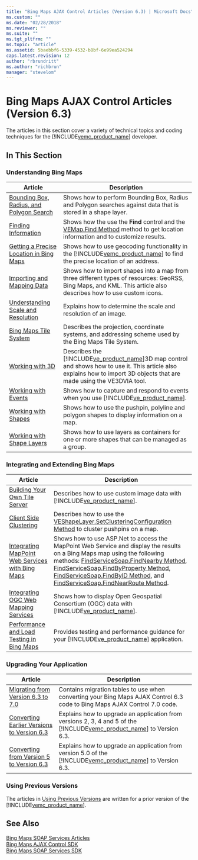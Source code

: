 ```yaml
---
title: "Bing Maps AJAX Control Articles (Version 6.3) | Microsoft Docs"
ms.custom: ""
ms.date: "02/28/2018"
ms.reviewer: ""
ms.suite: ""
ms.tgt_pltfrm: ""
ms.topic: "article"
ms.assetid: 5baebbf6-5339-4532-b8bf-6e99ea524294
caps.latest.revision: 12
author: "rbrundritt"
ms.author: "richbrun"
manager: "stevelom"
---
```

# Bing Maps AJAX Control Articles (Version 6.3)
The articles in this section cover a variety of technical topics and coding techniques for the [!INCLUDE[vemc_product_name](../articles/includes/vemc-product-name-md.md)] developer.  
  
## In This Section  
  
### Understanding Bing Maps  
  
|Article|Description|  
|-------------|-----------------|  
|[Bounding Box, Radius, and Polygon Search](../articles/bounding-box-radius-and-polygon-search.md)|Shows how to perform Bounding Box, Radius and Polygon searches against data that is stored in a shape layer.|  
|[Finding Information](../articles/finding-information.md)|Shows how the use the **Find** control and the [VEMap.Find Method](http://msdn.microsoft.com/en-us/fccbb414-44e1-47f0-a9a7-eb20728fc79d) method to get location information and to customize results.|  
|[Getting a Precise Location in Bing Maps](../articles/getting-a-precise-location-in-bing-maps.md)|Shows how to use geocoding functionality in the [!INCLUDE[vemc_product_name](../articles/includes/vemc-product-name-md.md)] to find the precise location of an address.|  
|[Importing and Mapping Data](../articles/importing-and-mapping-data.md)|Shows how to import shapes into a map from three different types of resources: GeoRSS, Bing Maps, and KML. This article also describes how to use custom icons.|  
|[Understanding Scale and Resolution](../articles/understanding-scale-and-resolution.md)|Explains how to determine the scale and resolution of an image.|  
|[Bing Maps Tile System](../articles/bing-maps-tile-system.md)|Describes the projection, coordinate systems, and addressing scheme used by the Bing Maps Tile System.|  
|[Working with 3D](../articles/working-with-3d.md)|Describes the [!INCLUDE[ve_product_name](../articles/includes/ve-product-name-md.md)]3D map control and shows how to use it. This article also explains how to import 3D objects that are made using the VE3DVIA tool.|  
|[Working with Events](../articles/working-with-events.md)|Shows how to capture and respond to events when you use [!INCLUDE[ve_product_name](../articles/includes/ve-product-name-md.md)].|  
|[Working with Shapes](../articles/working-with-shapes.md)|Shows how to use the pushpin, polyline and polygon shapes to display information on a map.|  
|[Working with Shape Layers](../articles/working-with-shape-layers.md)|Shows how to use layers as containers for one or more shapes that can be managed as a group.|  
  
### Integrating and Extending Bing Maps  
  
|Article|Description|  
|-------------|-----------------|  
|[Building Your Own Tile Server](../Topic/Building%20Your%20Own%20Tile%20Server.md)|Describes how to use custom image data with [!INCLUDE[ve_product_name](../articles/includes/ve-product-name-md.md)].|  
|[Client Side Clustering](../articles/client-side-clustering.md)|Describes how to use the [VEShapeLayer.SetClusteringConfiguration Method](http://msdn.microsoft.com/en-us/6678523a-bd67-46d7-bb96-02879673714f) to cluster pushpins on a map.|  
|[Integrating MapPoint Web Services with Bing Maps](../articles/integrating-mappoint-web-services-with-bing-maps.md)|Shows how to use ASP.Net to access the MapPoint Web Service and display the results on a Bing Maps map using the following methods: [FindServiceSoap.FindNearby Method](http://msdn.microsoft.com/en-us/df73b9bf-e988-426b-915a-a1df623b1a8b), [FindServiceSoap.FindByProperty Method](http://msdn.microsoft.com/en-us/4d005cec-80ea-49d0-8197-43431a22bc4a), [FindServiceSoap.FindByID Method](http://msdn.microsoft.com/en-us/f21ffbc4-9f13-4031-9374-0bb556ec350b), and [FindServiceSoap.FindNearRoute Method](http://msdn.microsoft.com/en-us/bee12690-464f-4bff-b6ca-2fb568a4965f).|  
|[Integrating OGC Web Mapping Services](../Topic/Integrating%20OGC%20Web%20Mapping%20Services.md)|Shows how to display Open Geospatial Consortium (OGC) data with [!INCLUDE[ve_product_name](../articles/includes/ve-product-name-md.md)].|  
|[Performance and Load Testing in Bing Maps](../articles/performance-and-load-testing-in-bing-maps.md)|Provides testing and performance guidance for your [!INCLUDE[ve_product_name](../articles/includes/ve-product-name-md.md)] application.|  
  
### Upgrading Your Application  
  
|Article|Description|  
|-------------|-----------------|  
|[Migrating from Version 6.3 to 7.0](../articles/migrating-from-bing-maps-ajax-control-6-3-to-7-0.md)|Contains migration tables to use when converting your Bing Maps AJAX Control 6.3 code to Bing Maps AJAX Control 7.0 code.|  
|[Converting Earlier Versions to Version 6.3](../articles/converting-earlier-versions-to-version-6-3.md)|Explains how to upgrade an application from versions 2, 3, 4 and 5 of the [!INCLUDE[vemc_product_name](../articles/includes/vemc-product-name-md.md)] to Version 6.3.|  
|[Converting from Version 5 to Version 6.3](../articles/converting-from-version-5-to-version-6-3.md)|Explains how to upgrade an application from version 5.0 of the [!INCLUDE[vemc_product_name](../articles/includes/vemc-product-name-md.md)] to Version 6.3.|  
  
### Using Previous Versions  
 The articles in [Using Previous Versions](../articles/using-previous-versions.md) are written for a prior version of the [!INCLUDE[vemc_product_name](../articles/includes/vemc-product-name-md.md)].  
  
## See Also  
 [Bing Maps SOAP Services Articles](../articles/bing-maps-soap-services-articles.md)   
 [Bing Maps AJAX Control SDK](http://msdn.microsoft.com/en-us/library/bb429619.aspx)   
 [Bing Maps SOAP Services SDK](http://msdn.microsoft.com/en-us/library/cc980922.aspx)